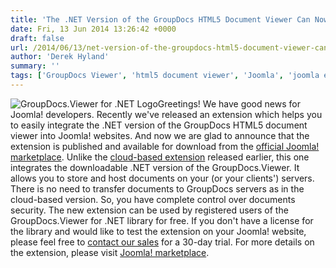 ```yaml
---
title: 'The .NET Version of the GroupDocs HTML5 Document Viewer Can Now Be Seamlessly Integrated into Joomla! CMS'
date: Fri, 13 Jun 2014 13:26:42 +0000
draft: false
url: /2014/06/13/net-version-of-the-groupdocs-html5-document-viewer-can-now-be-integrated-into-joomla/
author: 'Derek Hyland'
summary: ''
tags: ['GroupDocs Viewer', 'html5 document viewer', 'Joomla', 'joomla extension', 'viewer for .net library', 'zArchive']
---
```


![GroupDocs.Viewer for .NET Logo](https://blog.groupdocs.com/wp-content/uploads/sites/4/2014/03/GD_VWR_NETIcon_114.png)Greetings! We have good news for Joomla! developers. Recently we've released an extension which helps you to easily integrate the .NET version of the GroupDocs HTML5 document viewer into Joomla! websites. And now we are glad to announce that the extension is published and available for download from the [official Joomla! marketplace](http://extensions.joomla.org/extensions/social-web/social-display/documents-cloud-based/26890). Unlike the [cloud-based extension](http://extensions.joomla.org/extensions/social-web/social-display/documents-cloud-based/22977) released earlier, this one integrates the downloadable .NET version of the GroupDocs.Viewer. It allows you to store and host documents on your (or your clients') servers. There is no need to transfer documents to GroupDocs servers as in the cloud-based version. So, you have complete control over documents security. The new extension can be used by registered users of the GroupDocs.Viewer for .NET library for free. If you don't have a license for the library and would like to test the extension on your Joomla! website, please feel free to [contact our sales](http://groupdocs.com/corporate/contact-us) for a 30-day trial. For more details on the extension, please visit [Joomla! marketplace](http://extensions.joomla.org/extensions/social-web/social-display/documents-cloud-based/26890).




